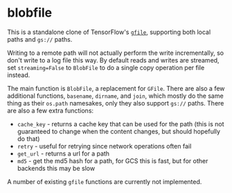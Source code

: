 # blobfile

This is a standalone clone of TensorFlow's [`gfile`](https://www.tensorflow.org/api_docs/python/tf/io/gfile/GFile), supporting both local paths and `gs://` paths.

Writing to a remote path will not actually perform the write incrementally, so don't write to a log file this way.  By default reads and writes are streamed, set `streaming=False` to `BlobFile` to do a single copy operation per file instead.

The main function is `BlobFile`, a replacement for `GFile`.  There are also a few additional functions, `basename`, `dirname`, and `join`, which mostly do the same thing as their `os.path` namesakes, only they also support `gs://` paths.  There are also a few extra functions:

* `cache_key` - returns a cache key that can be used for the path (this is not guaranteed to change when the content changes, but should hopefully do that)
* `retry` - useful for retrying since network operations often fail
* `get_url` - returns a url for a path
* `md5` - get the md5 hash for a path, for GCS this is fast, but for other backends this may be slow

A number of existing `gfile` functions are currently not implemented.